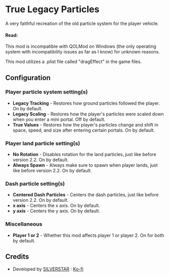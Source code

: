 # True Legacy Particles

A very faithful recreation of the old particle system for the player vehicle.

#### Read:
This mod is <cr>incompatible</c> with QOLMod on <cb>Windows</c> (the only operating system with incompatibility issues as far as I know) for unknown reasons.

This mod utilizes a <cg>.plist</c> file called "dragEffect" in the game files.

## Configuration

### Player particle system setting(s)

- **Legacy Tracking** - Restores how ground particles followed the player. On by default.
- **Legacy Scaling** - Restores how the player's particles were scaled down when you enter a mini portal. Off by default.
- **True Values** - Restores how the player's particles change and shift in space, speed, and size after entering certain portals. On by default.

### Player land particle setting(s)

- **No Rotation** - Disables rotation for the land particles, just like before version 2.2. On by default.
- **Always Spawn** - Always make sure to spawn when player lands, just like before version 2.2. On by default.

### Dash particle setting(s)

- **Centered Dash Particles** - Centers the dash particles, just like before version 2.2. On by default.
- **x axis** - Centers the x axis. On by default.
- **y axis** - Centers the y axis. On by default.

### Miscellaneous

- **Player 1 or 2** - Whether this mod affects player 1 or player 2. On for both by default.

## Credits

- Developed by [SILVERSTAR](https://github.com/silver984) : [Ko-fi](https://ko-fi.com/silverstar_)
